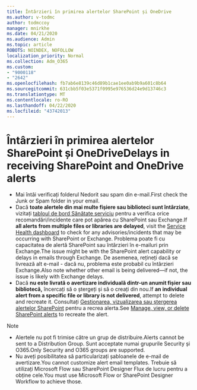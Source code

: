 ```yaml
---
title: Întârzieri în primirea alertelor SharePoint și OneDrive
ms.author: v-todmc
author: todmccoy
manager: mnirkhe
ms.date: 04/21/2020
ms.audience: Admin
ms.topic: article
ROBOTS: NOINDEX, NOFOLLOW
localization_priority: Normal
ms.collection: Adm_O365
ms.custom:
- "9000118"
- "2642"
ms.openlocfilehash: fb7ab6e8139c46d89b1cae1ee0ab9b9a601c8b64
ms.sourcegitcommit: 631cbb5f03e5371f0995e976536d24e9d13746c3
ms.translationtype: MT
ms.contentlocale: ro-RO
ms.lasthandoff: 04/22/2020
ms.locfileid: "43742013"
---
```

# <a name="delays-in-receiving-sharepoint-and-onedrive-alerts"></a><span data-ttu-id="b0a4c-102">Întârzieri în primirea alertelor SharePoint și OneDrive</span><span class="sxs-lookup"><span data-stu-id="b0a4c-102">Delays in receiving SharePoint and OneDrive alerts</span></span>

- <span data-ttu-id="b0a4c-103">Mai întâi verificați folderul Nedorit sau spam din e-mail.</span><span class="sxs-lookup"><span data-stu-id="b0a4c-103">First check the Junk or Spam folder in your email.</span></span>
- <span data-ttu-id="b0a4c-104">Dacă **toate alertele din mai multe fișiere sau biblioteci sunt întârziate**, vizitați [tabloul de bord Sănătate serviciu](https://portal.office.com/adminportal/home?ref=/servicehealth) pentru a verifica orice recomandări/incidente care pot apărea cu SharePoint sau Exchange.</span><span class="sxs-lookup"><span data-stu-id="b0a4c-104">If **all alerts from multiple files or libraries are delayed**, visit the [Service Health dashboard](https://portal.office.com/adminportal/home?ref=/servicehealth) to check for any advisories/incidents that may be occurring with SharePoint or Exchange.</span></span> <span data-ttu-id="b0a4c-105">Problema poate fi cu capacitatea de alertă SharePoint sau întârzieri în e-mailuri prin Exchange.</span><span class="sxs-lookup"><span data-stu-id="b0a4c-105">The issue might be with the SharePoint alert capability or delays in emails through Exchange.</span></span> <span data-ttu-id="b0a4c-106">De asemenea, rețineți dacă se livrează alt e-mail - dacă nu, problema este probabil cu întârzieri Exchange.</span><span class="sxs-lookup"><span data-stu-id="b0a4c-106">Also note whether other email is being delivered—if not, the issue is likely with Exchange delays.</span></span>
- <span data-ttu-id="b0a4c-107">Dacă **nu este livrată o avertizare individuală dintr-un anumit fișier sau bibliotecă,** încercați să o ștergeți și să o creați din nou.</span><span class="sxs-lookup"><span data-stu-id="b0a4c-107">If **an individual alert from a specific file or library is not delivered**, attempt to delete and recreate it.</span></span> <span data-ttu-id="b0a4c-108">Consultați [Gestionarea, vizualizarea sau ștergerea alertelor SharePoint](https://support.microsoft.com/office/manage-view-or-delete-sharepoint-alerts-99dfb19c-9a90-4a8c-aba1-aa8c8afb0de2) pentru a recrea alerta.</span><span class="sxs-lookup"><span data-stu-id="b0a4c-108">See [Manage, view, or delete SharePoint alerts](https://support.microsoft.com/office/manage-view-or-delete-sharepoint-alerts-99dfb19c-9a90-4a8c-aba1-aa8c8afb0de2) to recreate the alert.</span></span>

> [!NOTE]
> - <span data-ttu-id="b0a4c-109">Alertele nu pot fi trimise către un grup de distribuire.</span><span class="sxs-lookup"><span data-stu-id="b0a4c-109">Alerts cannot be sent to a Distribution Group.</span></span> <span data-ttu-id="b0a4c-110">Sunt acceptate numai grupurile Security și O365.</span><span class="sxs-lookup"><span data-stu-id="b0a4c-110">Only Security and O365 groups are supported.</span></span>
> - <span data-ttu-id="b0a4c-111">Nu aveți posibilitatea să particularizați șabloanele de e-mail de avertizare.</span><span class="sxs-lookup"><span data-stu-id="b0a4c-111">You cannot customize alert email templates.</span></span> <span data-ttu-id="b0a4c-112">Trebuie să utilizați Microsoft Flow sau SharePoint Designer Flux de lucru pentru a obține cele.</span><span class="sxs-lookup"><span data-stu-id="b0a4c-112">You must use Microsoft Flow or SharePoint Designer Workflow to achieve those.</span></span>
